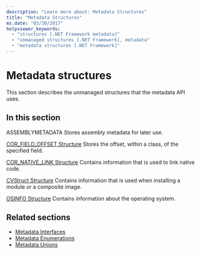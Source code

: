 ```yaml
---
description: "Learn more about: Metadata Structures"
title: "Metadata Structures"
ms.date: "03/30/2017"
helpviewer_keywords:
  - "structures [.NET Framework metadata]"
  - "unmanaged structures [.NET Framework], metadata"
  - "metadata structures [.NET Framework]"
---
```

# Metadata structures

This section describes the unmanaged structures that the metadata API uses.

## In this section

 ASSEMBLYMETADATA
 Stores assembly metadata for later use.

 [COR_FIELD_OFFSET Structure](cor-field-offset-structure.md)
 Stores the offset, within a class, of the specified field.

 [COR_NATIVE_LINK Structure](cor-native-link-structure.md)
 Contains information that is used to link native code.

 [CVStruct Structure](cvstruct-structure.md)
 Contains information that is used when installing a module or a composite image.

 [OSINFO Structure](osinfo-structure.md)
 Contains information about the operating system.

## Related sections

- [Metadata Interfaces](metadata-interfaces.md)
- [Metadata Enumerations](metadata-enumerations.md)
- [Metadata Unions](metadata-unions.md)
